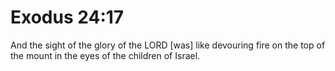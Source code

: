 # Exodus 24:17

And the sight of the glory of the LORD [was] like devouring fire on the top of the mount in the eyes of the children of Israel.